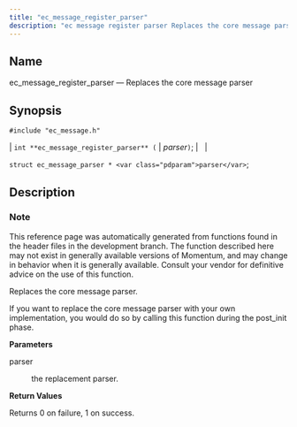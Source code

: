 ```yaml
---
title: "ec_message_register_parser"
description: "ec message register parser Replaces the core message parser int ec message register parser parser struct ec message parser parser This reference page was automatically generated from functions found in the header files in the development branch The function described here may not exist in generally available versions of Momentum..."
---
```


<a name="apis.ec_message_register_parser"></a> 
## Name

ec_message_register_parser — Replaces the core message parser

## Synopsis

`#include "ec_message.h"`

| `int **ec_message_register_parser** (` | <var class="pdparam">parser</var>`)`; |   |

`struct ec_message_parser * <var class="pdparam">parser</var>`;<a name="idp56524224"></a> 
## Description

### Note

This reference page was automatically generated from functions found in the header files in the development branch. The function described here may not exist in generally available versions of Momentum, and may change in behavior when it is generally available. Consult your vendor for definitive advice on the use of this function.

Replaces the core message parser.

If you want to replace the core message parser with your own implementation, you would do so by calling this function during the post_init phase.

**<a name="idp56527696"></a> Parameters**

<dl class="variablelist">

<dt>parser</dt>

<dd>

the replacement parser.

</dd>

</dl>

**<a name="idp56530432"></a> Return Values**

Returns 0 on failure, 1 on success.